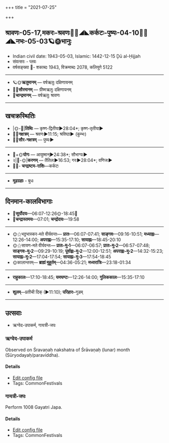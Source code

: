 +++
title = "2021-07-25"

+++
## श्रावणः-05-17,मकरः-श्रवणः🌛🌌◢◣कर्कटः-पुष्यः-04-10🌌🌞◢◣नभः-05-03🪐🌞भानुः
- Indian civil date: 1943-05-03, Islamic: 1442-12-15 Ḏū al-Ḥijjah
- संवत्सरः - प्लवः
- वर्षसङ्ख्या 🌛- शकाब्दः 1943, विक्रमाब्दः 2078, कलियुगे 5122
___________________
- 🪐🌞**ऋतुमानम्** — वर्षऋतुः दक्षिणायनम्
- 🌌🌞**सौरमानम्** — ग्रीष्मऋतुः दक्षिणायनम्
- 🌛**चान्द्रमानम्** — वर्षऋतुः श्रावणः
___________________


## खचक्रस्थितिः
- |🌞-🌛|**तिथिः** — कृष्ण-द्वितीया►28:04*; कृष्ण-तृतीया►  
- 🌌🌛**नक्षत्रम्** — श्रवणः►11:15; श्रविष्ठा► (कुम्भः)  
- 🌌🌞**सौर-नक्षत्रम्** — पुष्यः►  
___________________
- 🌛+🌞**योगः** — आयुष्मान्►24:38*; सौभाग्यः►  
- २|🌛-🌞|**करणम्** — तैतिलः►16:53; गरः►28:04*; वणिजः►  
- 🌌🌛- **चन्द्राष्टम-राशिः**—कर्कटः  
___________________
- **मूढग्रहाः** - बुधः
___________________


## दिनमान-कालविभागाः
- 🌅**सूर्योदयः**—06:07-12:26🌞️-18:45🌇  
- 🌛**चन्द्रास्तमयः**—07:01; **चन्द्रोदयः**—19:58  
___________________
- 🌞⚝भट्टभास्कर-मते वीर्यवन्तः— **प्रातः**—06:07-07:41; **साङ्गवः**—09:16-10:51; **मध्याह्नः**—12:26-14:00; **अपराह्णः**—15:35-17:10; **सायाह्नः**—18:45-20:10  
- 🌞⚝सायण-मते वीर्यवन्तः— **प्रातः-मु॰1**—06:07-06:57; **प्रातः-मु॰2**—06:57-07:48; **साङ्गवः-मु॰2**—09:29-10:19; **पूर्वाह्णः-मु॰2**—12:00-12:51; **अपराह्णः-मु॰2**—14:32-15:23; **सायाह्नः-मु॰2**—17:04-17:54; **सायाह्नः-मु॰3**—17:54-18:45  
- 🌞कालान्तरम्— **ब्राह्मं मुहूर्तम्**—04:36-05:21; **मध्यरात्रिः**—23:18-01:34  
___________________
- **राहुकालः**—17:10-18:45; **यमघण्टः**—12:26-14:00; **गुलिककालः**—15:35-17:10  
___________________
- **शूलम्**—प्रतीची दिक् (►11:10); **परिहारः**–गुडम्  
___________________

## उत्सवाः
- ऋग्वेद-उपाकर्म, गायत्री-जपः
### ऋग्वेद-उपाकर्म

Observed on Śravaṇaḥ nakshatra of Śrāvaṇaḥ (lunar) month (Sūryodayaḥ/paraviddha). 

#### Details
- [Edit config file](https://github.com/jyotisham/adyatithi/tree/master/gRhya/general/lunar_month/nakshatra/05/22/RgvEda-upAkarma.toml)
- Tags: CommonFestivals


### गायत्री-जपः

Perform 1008 Gayatri Japa.

#### Details
- [Edit config file](https://github.com/jyotisham/adyatithi/tree/master/gRhya/general/relative_event/yajurvEda-upAkarma/offset__01/gAyatrI-japaH.toml)
- Tags: CommonFestivals


